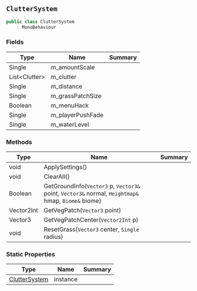 ## `ClutterSystem`

```csharp
public class ClutterSystem
    : MonoBehaviour

```

### Fields

| Type | Name | Summary | 
| --- | --- | --- | 
| Single | m_amountScale |  | 
| List&lt;Clutter&gt; | m_clutter |  | 
| Single | m_distance |  | 
| Single | m_grassPatchSize |  | 
| Boolean | m_menuHack |  | 
| Single | m_playerPushFade |  | 
| Single | m_waterLevel |  | 


### Methods

| Type | Name | Summary | 
| --- | --- | --- | 
| void | ApplySettings() |  | 
| void | ClearAll() |  | 
| Boolean | GetGroundInfo(`Vector3` p, `Vector3&` point, `Vector3&` normal, `Heightmap&` hmap, `Biome&` biome) |  | 
| Vector2Int | GetVegPatch(`Vector3` point) |  | 
| Vector3 | GetVegPatchCenter(`Vector2Int` p) |  | 
| void | ResetGrass(`Vector3` center, `Single` radius) |  | 


### Static Properties

| Type | Name | Summary | 
| --- | --- | --- | 
| [ClutterSystem](./ClutterSystem.md) | instance |  | 


